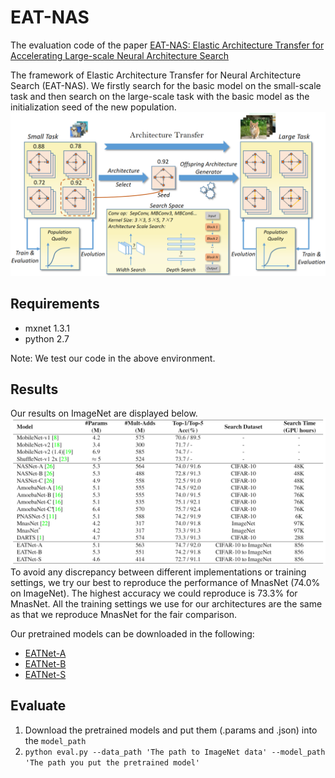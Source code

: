 # EAT-NAS
The evaluation code of the paper [EAT-NAS: Elastic Architecture Transfer for Accelerating Large-scale Neural Architecture Search](https://arxiv.org/abs/1901.05884)

The framework of Elastic Architecture Transfer for Neural Architecture Search (EAT-NAS). We firstly search for the basic model on the small-scale task and then search on the large-scale task with the basic model as the initialization seed of the new population.
![](./data/eat-frame.png)

## Requirements
* mxnet 1.3.1
* python 2.7

Note: We test our code in the above environment.

## Results
Our results on ImageNet are displayed below.
![](data/imagenet-results.png)
To avoid any discrepancy between different implementations or training settings, we try our best to reproduce the performance of MnasNet (74.0\% on ImageNet). The highest accuracy we could reproduce is 73.3\% for MnasNet. All the training settings we use for our architectures are the same as that we reproduce MnasNet for the fair comparison.

Our pretrained models can be downloaded in the following:

* [EATNet-A](https://drive.google.com/open?id=1pbDfOzDWdhCpUQlD3SY2pojWUND6FMu4)
* [EATNet-B](https://drive.google.com/open?id=1ufVeJ1UggGgy3u68Ivmj3H254hHmgrT8)
* [EATNet-S](https://drive.google.com/open?id=1jUx6h-Pk4H2bFsVPlcBzILapusdZ1fha)

## Evaluate
1. Download the pretrained models and put them (.params and .json) into the `model_path`
2. `python eval.py --data_path 'The path to ImageNet data' --model_path 'The path you put the pretrained model'`
